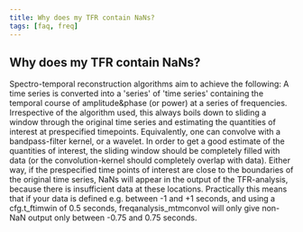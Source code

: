 ```yaml
---
title: Why does my TFR contain NaNs?
tags: [faq, freq]
---
```


## Why does my TFR contain NaNs?

Spectro-temporal reconstruction algorithms aim to achieve the following: A time series is converted into a 'series' of 'time series' containing the temporal course of amplitude&phase (or power) at a series of frequencies. Irrespective of the algorithm used, this always boils down to sliding a window through the original time series and estimating the quantities of interest at prespecified timepoints. Equivalently, one can convolve with a bandpass-filter kernel, or a wavelet. In order to get a good estimate of the quantities of interest, the sliding window should be completely filled with data (or the convolution-kernel should completely overlap with data). Either way, if the prespecified time points of interest are close to the boundaries of the original time series, NaNs will appear in the output of the TFR-analysis, because there is insufficient data at these locations.
Practically this means that if your data is defined e.g. between -1 and +1 seconds, and using a cfg.t_ftimwin of 0.5 seconds, freqanalysis_mtmconvol will only give non-NaN output only between -0.75 and 0.75 seconds. 

